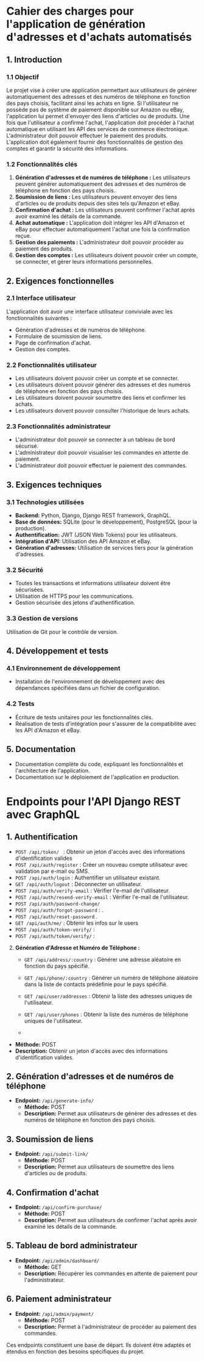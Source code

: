 # Cahier des charges pour l'application de génération d'adresses et d'achats automatisés

## 1. Introduction

### 1.1 Objectif
Le projet vise à créer une application permettant aux utilisateurs de générer automatiquement des adresses et des numéros de téléphone en fonction des pays choisis, facilitant ainsi les achats en ligne. Si l'utilisateur ne possède pas de système de paiement disponible sur Amazon ou eBay, l'application lui permet d'envoyer des liens d'articles ou de produits. Une fois que l'utilisateur a confirmé l'achat, l'application doit procéder à l'achat automatique en utilisant les API des services de commerce électronique. L'administrateur doit pouvoir effectuer le paiement des produits. L'application doit également fournir des fonctionnalités de gestion des comptes et garantir la sécurité des informations.

### 1.2 Fonctionnalités clés
1. **Génération d'adresses et de numéros de téléphone :** Les utilisateurs peuvent générer automatiquement des adresses et des numéros de téléphone en fonction des pays choisis.
2. **Soumission de liens :** Les utilisateurs peuvent envoyer des liens d'articles ou de produits depuis des sites tels qu'Amazon et eBay.
3. **Confirmation d'achat :** Les utilisateurs peuvent confirmer l'achat après avoir examiné les détails de la commande.
4. **Achat automatique :** L'application doit intégrer les API d'Amazon et eBay pour effectuer automatiquement l'achat une fois la confirmation reçue.
5. **Gestion des paiements :** L'administrateur doit pouvoir procéder au paiement des produits.
6. **Gestion des comptes :** Les utilisateurs doivent pouvoir créer un compte, se connecter, et gérer leurs informations personnelles.

## 2. Exigences fonctionnelles

### 2.1 Interface utilisateur
L'application doit avoir une interface utilisateur conviviale avec les fonctionnalités suivantes :
- Génération d'adresses et de numéros de téléphone.
- Formulaire de soumission de liens.
- Page de confirmation d'achat.
- Gestion des comptes.

### 2.2 Fonctionnalités utilisateur
- Les utilisateurs doivent pouvoir créer un compte et se connecter.
- Les utilisateurs doivent pouvoir générer des adresses et des numéros de téléphone en fonction des pays choisis.
- Les utilisateurs doivent pouvoir soumettre des liens et confirmer les achats.
- Les utilisateurs doivent pouvoir consulter l'historique de leurs achats.

### 2.3 Fonctionnalités administrateur
- L'administrateur doit pouvoir se connecter à un tableau de bord sécurisé.
- L'administrateur doit pouvoir visualiser les commandes en attente de paiement.
- L'administrateur doit pouvoir effectuer le paiement des commandes.

## 3. Exigences techniques

### 3.1 Technologies utilisées
- **Backend:** Python, Django, Django REST framework, GraphQL.
- **Base de données:** SQLite (pour le développement), PostgreSQL (pour la production).
- **Authentification:** JWT (JSON Web Tokens) pour les utilisateurs.
- **Intégration d'API:** Utilisation des API Amazon et eBay.
- **Génération d'adresses:** Utilisation de services tiers pour la génération d'adresses.

### 3.2 Sécurité
- Toutes les transactions et informations utilisateur doivent être sécurisées.
- Utilisation de HTTPS pour les communications.
- Gestion sécurisée des jetons d'authentification.

### 3.3 Gestion de versions
Utilisation de Git pour le contrôle de version.

## 4. Développement et tests

### 4.1 Environnement de développement
- Installation de l'environnement de développement avec des dépendances spécifiées dans un fichier de configuration.

### 4.2 Tests
- Écriture de tests unitaires pour les fonctionnalités clés.
- Réalisation de tests d'intégration pour s'assurer de la compatibilité avec les API d'Amazon et eBay.

## 5. Documentation

- Documentation complète du code, expliquant les fonctionnalités et l'architecture de l'application.
- Documentation sur le déploiement de l'application en production.

# Endpoints pour l'API Django REST avec GraphQL

## 1. Authentification

   - `POST /api/token/ ` : Obtenir un jeton d'accès avec des informations d'identification valides
   - `POST /api/auth/register` : Créer un nouveau compte utilisateur avec validation par e-mail ou SMS.
   - `POST /api/auth/login` : Authentifier un utilisateur existant.
   - `GET /api/auth/logout` : Déconnecter un utilisateur.
   - `POST /api/auth/verify-email` : Vérifier l'e-mail de l'utilisateur.
   - `POST /api/auth/resend-verify-email` : Vérifier l'e-mail de l'utilisateur.
   - `POST /api/auth/password-change/`
   - `POST /api/auth/forgot-password` : .
   - `POST /api/auth/reset-password` .
   - `GET /api/auth/me/` : Obtenir les infos sur le users
   - `POST /api/auth/token-verify/` :
   - `POST /api/auth/token/verify/` :

2. **Génération d'Adresse et Numéro de Téléphone :**
   - `GET /api/address/:country` : Générer une adresse aléatoire en fonction du pays spécifié.
   - `GET /api/phone/:country` : Générer un numéro de téléphone aléatoire dans la liste de contacts prédéfinie pour le pays spécifié.
   - `GET /api/user/addresses` : Obtenir la liste des adresses uniques de l'utilisateur.
   - `GET /api/user/phones` : Obtenir la liste des numéros de téléphone uniques de l'utilisateur.
  

   - 
  - **Méthode:** POST
  - **Description:** Obtenir un jeton d'accès avec des informations d'identification valides.

## 2. Génération d'adresses et de numéros de téléphone

- **Endpoint:** `/api/generate-info/`
  - **Méthode:** POST
  - **Description:** Permet aux utilisateurs de générer des adresses et des numéros de téléphone en fonction des pays choisis.

## 3. Soumission de liens

- **Endpoint:** `/api/submit-link/`
  - **Méthode:** POST
  - **Description:** Permet aux utilisateurs de soumettre des liens d'articles ou de produits.

## 4. Confirmation d'achat

- **Endpoint:** `/api/confirm-purchase/`
  - **Méthode:** POST
  - **Description:** Permet aux utilisateurs de confirmer l'achat après avoir examiné les détails de la commande.

## 5. Tableau de bord administrateur

- **Endpoint:** `/api/admin/dashboard/`
  - **Méthode:** GET
  - **Description:** Récupérer les commandes en attente de paiement pour l'administrateur.

## 6. Paiement administrateur

- **Endpoint:** `/api/admin/payment/`
  - **Méthode:** POST
  - **Description:** Permet à l'administrateur de procéder au paiement des commandes.

Ces endpoints constituent une base de départ. Ils doivent être adaptés et étendus en fonction des besoins spécifiques du projet.
